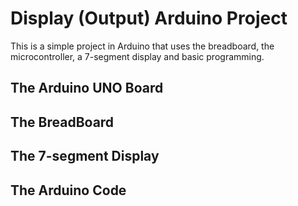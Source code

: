 # Display (Output) Arduino Project

This is a simple project in Arduino that uses 
the breadboard, the microcontroller, 
a 7-segment display and basic programming.

## The Arduino UNO Board

## The BreadBoard

## The 7-segment Display

## The Arduino Code
